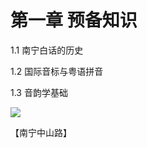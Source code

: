 # 第一章 预备知识

1.1 南宁白话的历史

1.2 国际音标与粤语拼音

1.3 音韵学基础

<!--
![](https://s2.ax1x.com/2019/10/29/Kgxjj1.jpg)
-->

![](https://leimaau.github.io/CDN/data-store/nanningPic/zungsaanlu.jpg)

【南宁中山路】
